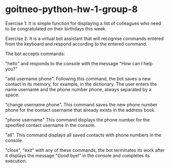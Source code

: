 # goitneo-python-hw-1-group-8
Exercise 1:
It is simple function for displaying a list of colleagues who need to be congratulated on their birthdays this week.

Exercise 2:
It is a virtual bot assistant that will recognise commands entered from the keyboard and respond according to the entered command. 

The bot accepts commands:

"hello" and responds to the console with the message "How can I help you?"

"add username phone". Following this command, the bot saves a new contact in its memory, for example, in the dictionary. The user enters the name username and the phone number phone, always separated by a space.

"change username phone". This command saves the new phone number phone for the contact username that already exists in the address book.  

"phone username" This command displays the phone number for the specified contact username in the console.

"all". This command displays all saved contacts with phone numbers in the console.

"close", "exit" with any of these commands, the bot terminates its work after it displays the message "Good bye!" in the console and completes its execution.
